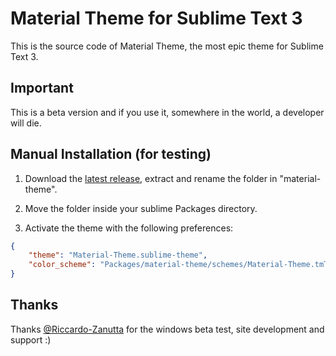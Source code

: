 # Material Theme for Sublime Text 3
This is the source code of Material Theme, the most epic theme for Sublime Text 3.


## Important
This is a beta version and if you use it, somewhere in the world, a developer will die.

## Manual Installation (for testing)

1. Download the [latest release](https://github.com/equinusocio/material-theme/releases/latest), extract and rename the folder in "material-theme".

2. Move the folder inside your sublime Packages directory.

3. Activate the theme with the following preferences:

```json
{
	"theme": "Material-Theme.sublime-theme",
	"color_scheme": "Packages/material-theme/schemes/Material-Theme.tmTheme",
}
```

## Thanks

Thanks [@Riccardo-Zanutta](https://github.com/Riccardo-Zanutta) for the windows beta test, site development and support :)